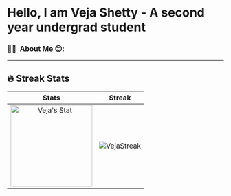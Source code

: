 # Hello, I am Veja Shetty - A second year undergrad student


### :woman_technologist: &nbsp;About Me 😊:

---
## 🔥 Streak Stats

| Stats    | Streak    |
| :---: | :---: |
|<a href="https://github.com/Vejaaa"><img alt="Veja's Stat" src="https://github-readme-stats.vercel.app/api?username=Vejaaa&show_icons=true&count_private=true&title_color=f69673&icon_color=1b93c9&show_owner=true" height="190px"/></a>|<img src="https://github-readme-streak-stats.herokuapp.com/?user=Vejaaa&title_color=f69673&icon_color=1b93c9&show_owner=true" alt="VejaStreak"/>|

